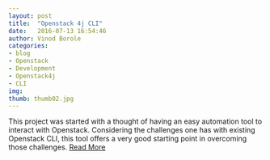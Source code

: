 ```yaml
---
layout: post
title:  "Openstack 4j CLI"
date:   2016-07-13 16:54:46
author: Vinod Borole
categories: 
- blog
- Openstack
- Development
- Openstack4j
- CLI
img:
thumb: thumb02.jpg
---
```


This project was started with a thought of having an easy automation tool to interact with Openstack. Considering the challenges one has with existing Openstack CLI, this tool offers a very good starting point in overcoming those challenges. [Read More][read-more-lnk]

[read-more-lnk]: http://gslab.com/blogs?view=entry&id=53
